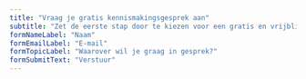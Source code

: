 ```yaml
---
title: "Vraag je gratis kennismakingsgesprek aan"
subtitle: "Zet de eerste stap door te kiezen voor een gratis en vrijblijvend kennismakingsgesprek. Vul het onderstaande formulier in om direct contact op te nemen. Ik neem zo snel mogelijk contact met je op."
formNameLabel: "Naam"
formEmailLabel: "E-mail"
formTopicLabel: "Waarover wil je graag in gesprek?"
formSubmitText: "Verstuur"
---
```


